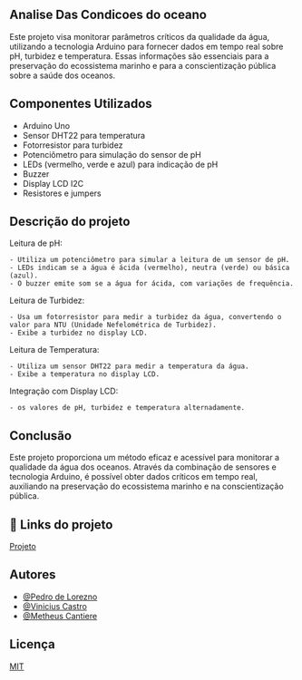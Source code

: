 
Analise Das Condicoes do oceano
-

Este projeto visa monitorar parâmetros críticos da qualidade da água, utilizando a tecnologia Arduino para fornecer dados em tempo real sobre pH, turbidez e temperatura. Essas informações são essenciais para a preservação do ecossistema marinho e para a conscientização pública sobre a saúde dos oceanos.



## Componentes Utilizados
- Arduino Uno
- Sensor DHT22 para temperatura
- Fotorresistor para turbidez
- Potenciômetro para simulação do sensor de pH
- LEDs (vermelho, verde e azul) para indicação de pH
- Buzzer
- Display LCD I2C
- Resistores e jumpers
## Descrição do projeto

Leitura de pH:

    - Utiliza um potenciômetro para simular a leitura de um sensor de pH.
    - LEDs indicam se a água é ácida (vermelho), neutra (verde) ou básica (azul).
    - O buzzer emite som se a água for ácida, com variações de frequência.

Leitura de Turbidez:

    - Usa um fotorresistor para medir a turbidez da água, convertendo o valor para NTU (Unidade Nefelométrica de Turbidez).
    - Exibe a turbidez no display LCD.

Leitura de Temperatura:

    - Utiliza um sensor DHT22 para medir a temperatura da água.
    - Exibe a temperatura no display LCD.

Integração com Display LCD:

    - os valores de pH, turbidez e temperatura alternadamente.
## Conclusão 
Este projeto proporciona um método eficaz e acessível para monitorar a qualidade da água dos oceanos. Através da combinação de sensores e tecnologia Arduino, é possível obter dados críticos em tempo real, auxiliando na preservação do ecossistema marinho e na conscientização pública.
## 🔗 Links do projeto
[Projeto]((https://wokwi.com/projects/399722347389581313))


## Autores

- [@Pedro de Lorezno](https://github.com/PedroLorenzop)
- [@Vinicius Castro](https://github.com/ViniciusCastroo)
- [@Metheus Cantiere](https://github.com/matheuscantiere)


## Licença

[MIT](https://choosealicense.com/licenses/mit/)

